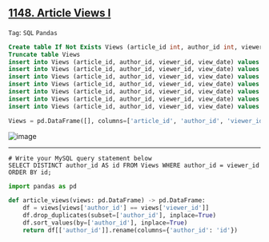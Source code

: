 ## [1148. Article Views I](https://leetcode.com/problems/article-views-i)

```Tag```: ```SQL``` ```Pandas```

```SQL
Create table If Not Exists Views (article_id int, author_id int, viewer_id int, view_date date)
Truncate table Views
insert into Views (article_id, author_id, viewer_id, view_date) values ('1', '3', '5', '2019-08-01')
insert into Views (article_id, author_id, viewer_id, view_date) values ('1', '3', '6', '2019-08-02')
insert into Views (article_id, author_id, viewer_id, view_date) values ('2', '7', '7', '2019-08-01')
insert into Views (article_id, author_id, viewer_id, view_date) values ('2', '7', '6', '2019-08-02')
insert into Views (article_id, author_id, viewer_id, view_date) values ('4', '7', '1', '2019-07-22')
insert into Views (article_id, author_id, viewer_id, view_date) values ('3', '4', '4', '2019-07-21')
insert into Views (article_id, author_id, viewer_id, view_date) values ('3', '4', '4', '2019-07-21')

```

```Python
Views = pd.DataFrame([], columns=['article_id', 'author_id', 'viewer_id', 'view_date']).astype({'article_id':'Int64', 'author_id':'Int64', 'viewer_id':'Int64', 'view_date':'datetime64[ns]'})
```

![image](https://github.com/quananhle/Python/assets/35042430/e75440a0-a9af-4240-bcad-163042efcb77)

---

```MySQL
# Write your MySQL query statement below
SELECT DISTINCT author_id AS id FROM Views WHERE author_id = viewer_id ORDER BY id;
```

```Python
import pandas as pd

def article_views(views: pd.DataFrame) -> pd.DataFrame:
    df = views[views['author_id'] == views['viewer_id']]
    df.drop_duplicates(subset=['author_id'], inplace=True)
    df.sort_values(by=['author_id'], inplace=True)
    return df[['author_id']].rename(columns={'author_id': 'id'})
```
